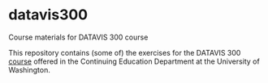 # datavis300
Course materials for DATAVIS 300 course

This repository contains (some of) the exercises for the DATAVIS 300 [course](http://www.pce.uw.edu/courses/decision-making-data-visualization/downtown-seattle-spring-2015/) offered in the Continuing Education Department at the University of Washington.

